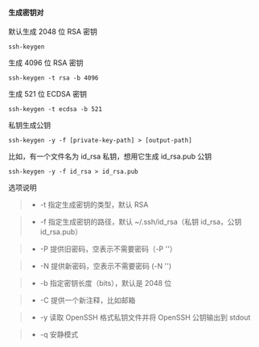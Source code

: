 #### 生成密钥对

默认生成 2048 位 RSA 密钥
```
ssh-keygen
```
生成 4096 位 RSA 密钥
```
ssh-keygen -t rsa -b 4096
```
生成 521 位 ECDSA 密钥
```
ssh-keygen -t ecdsa -b 521
```
私钥生成公钥
```
ssh-keygen -y -f [private-key-path] > [output-path]
```
比如，有一个文件名为 id_rsa 私钥，想用它生成 id_rsa.pub 公钥
```
ssh-keygen -y -f id_rsa > id_rsa.pub
```
选项说明

> +  -t 指定生成密钥的类型，默认 RSA

> +  -f 指定生成密钥的路径，默认 ~/.ssh/id_rsa（私钥 id_rsa，公钥 id_rsa.pub）

> +  -P 提供旧密码，空表示不需要密码（-P ''）

> +  -N 提供新密码，空表示不需要密码 (-N '')

> +  -b 指定密钥长度（bits），默认是 2048 位

> +  -C 提供一个新注释，比如邮箱

> +  -y 读取 OpenSSH 格式私钥文件并将 OpenSSH 公钥输出到 std­out

> +  -q 安静模式
